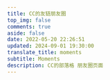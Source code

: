 ```yaml
---
title: CC的友链朋友圈
top_img: false
comments: true
aside: false
date: 2022-05-20 22:26:51
updated: 2024-09-01 19:30:00
translate_title: moments
subtitle: Moments
description: CC的部落格 朋友圈页面
---
```


<!-- <div id="hexo-circle-of-friends-root"></div>
<script>
    let UserConfig = {
        // 填写你的api地址
        private_api_url: 'https://moments.ccknbc.cc/',
        // 初始加载几篇文章
        page_init_number: 20,
        // 点击加载更多时，一次最多加载几篇文章，默认10
        page_turning_number: 10,
        // 头像加载失败时，默认头像地址
        error_img: 'https://weavatar.com/avatar?d=letter&letter=CC&s=200',
        // 进入页面时第一次的排序规则
        sort_rule: 'created',
        // 本地文章缓存数据过期时间（天）
        expire_days: 1,
    }
</script>
<script type="text/javascript" src="https://cdn.jsdmirror.com/npm/fcircle-theme-yyyz/dist/fcircle.min.js"></script> -->

<div id="friend-circle-lite-root"></div>
<script>
    if (typeof UserConfig === 'undefined') {
        var UserConfig = {
            // 填写你的fc Lite地址
            private_api_url: 'https://friend-circle-lite.ccknbc.cc/',
            // 点击加载更多时，一次最多加载几篇文章，默认20
            page_turning_number: 21,
            // 头像加载失败时，默像地址
            error_img: 'https://weavatar.com/avatar?d=letter&letter=CC&s=200', // https://cdn.qyliu.top/i/2024/03/22/65fcea97b3ca6.png
        }
    }
</script>
<link rel="stylesheet" href="https://cdn.jsdmirror.com/gh/ccknbc-actions/Friend-Circle-Lite/main/fclite.min.css">
<script src="https://cdn.jsdmirror.com/gh/ccknbc-actions/Friend-Circle-Lite/main/fclite.min.js"></script>